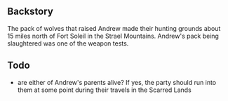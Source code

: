 ## Backstory

The pack of wolves that raised Andrew made their hunting grounds about 15 miles north of Fort Soleil in the Strael Mountains.
Andrew's pack being slaughtered was one of the weapon tests.

## Todo

 - are either of Andrew's parents alive? If yes, the party should run into them at some point during their travels in the Scarred Lands
